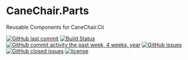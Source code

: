 # CaneChair.Parts
Reusable Components for CaneChair.Cli

[![GitHub last commit](https://img.shields.io/github/last-commit/simon8029/canechair.parts.svg)]() [![Build Status](https://travis-ci.org/simon8029/canechair.parts.svg?branch=master)](https://travis-ci.org/simon8029/canechair.parts) [![GitHub commit activity the past week, 4 weeks, year](https://img.shields.io/github/commit-activity/4w/simon8029/canechair.parts.svg)]() [![GitHub issues](https://img.shields.io/github/issues/simon8029/canechair.parts.svg)]() [![GitHub closed issues](https://img.shields.io/github/issues-closed/simon8029/canechair.parts.svg?colorB=green)]() [![license](https://img.shields.io/github/license/simon8029/canechair.parts.svg)]() 